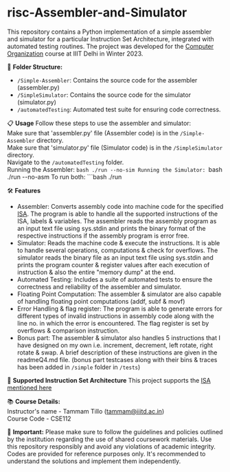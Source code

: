 # risc-Assembler-and-Simulator
This repository contains a Python implementation of a simple assembler and simulator for a particular Instruction Set Architecture, integrated with automated testing routines. The project was developed for the [Computer Organization](https://techtree.iiitd.edu.in/viewDescription/filename?=CSE112) course at IIIT Delhi in Winter 2023.

📂 **Folder Structure:**
- `/Simple-Assembler`: Contains the source code for the assembler (assembler.py)
- `/SimpleSimulator`: Contains the source code for the simulator (simulator.py)
- `/automatedTesting`: Automated test suite for ensuring code correctness.

📋 **Usage**
Follow these steps to use the assembler and simulator: <br>
Make sure that 'assembler.py' file (Assembler code) is in the `/Simple-Assembler` directory.<br>
Make sure that 'simulator.py' file (Simulator code) is in the `/SimpleSimulator` directory.<br>
Navigate to the `/automatedTesting` folder. <br>
Running the Assembler: ```bash
./run --no-sim
Running the Simulator: ```bash
./run --no-asm
To run both: ```bash
./run 

🛠️ **Features** <br>
- Assembler: Converts assembly code into machine code for the specified [ISA](https://github.com/shobhitraj1/risc-Assembler-and-Simulator/blob/25c5e0a595713494cf1de1e57eb046e7f70ae93f/CO_project%20_2023.pdf). The program is able to handle all the supported instructions of the ISA, labels & variables. The assembler reads the assembly program as an input text file using sys.stdin and prints the binary format of the respective instructions if the assembly program is error free. <br>
- Simulator: Reads the machine code & execute the instructions. It is able to handle several operations, computations & check for overflows. The simulator reads the binary file as an input text file using sys.stdin and prints the program counter & register values after each execution of instruction & also the entire "memory dump" at the end. <br>
- Automated Testing: Includes a suite of automated tests to ensure the correctness and reliability of the assembler and simulator. <br>
- Floating Point Computation: The assembler & simulator are also capable of handling floating point computations (addf, subf & movf) <br>
- Error Handling & flag register: The program is able to generate errors for different types of invalid instructions in assembly code along with the line no. in which the error is encountered. The flag register is set by overflows & comparison instruction. 
- Bonus part: The assembler & simulator also handles 5 instructions that I have designed on my own i.e. increment, decrement, left rotate, right rotate & swap. A brief description of these instructions are given in the readmeQ4.md file. (bonus part testcases along with their bins & traces has been added in `/simple` folder in `/tests`) <br>

🧰 **Supported Instruction Set Architecture**
This project supports the [ISA mentioned here](https://github.com/shobhitraj1/risc-Assembler-and-Simulator/blob/25c5e0a595713494cf1de1e57eb046e7f70ae93f/CO_project%20_2023.pdf)

📚 **Course Details:**<br>
Instructor's name - Tammam Tillo (tammam@iiitd.ac.in)<br>
Course Code - CSE112

📌 **Important:**
Please make sure to follow the guidelines and policies outlined by the institution regarding the use of shared coursework materials. Use this repository responsibly and avoid any violations of academic integrity. Codes are provided for reference purposes only. It's recommended to understand the solutions and implement them independently.
